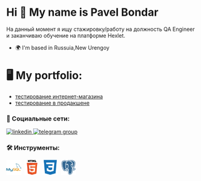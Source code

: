Hi 👋 My name is Pavel Bondar
=============================

На данный момент я ищу стажировку/работу на должность QA Engineer и заканчиваю обучение на платформе Hexlet.

* 🌍  I'm based in Russuia,New Urengoy

🖥️  My portfolio:
=============================
* [тестирование интернет-магазина](http://https://github.com/ZipZipper/qa-engineer-project-84)
* [тестирование в продакшене](https://github.com/ZipZipper/qa-engineer-project-85)

### 🤝 Социальные сети:

  <div id="badges">
    <a href="https://www.linkedin.com/in/pavel-bondar/" target="_blank">
      <img src="https://cdn-icons-png.flaticon.com/512/2504/2504799.png" width="40" height="40" alt="linkedin" />
    </a>
    <a href="https://t.me/dod_mark" target="_blank">
      <img src="https://cdn-icons-png.flaticon.com/512/2111/2111646.png" width="40" height="40" alt="telegram group" />
    </a>
  </div>


### 🛠 Инструменты:

<div>
  <img src="https://github.com/devicons/devicon/blob/master/icons/mysql/mysql-original-wordmark.svg" title="MySQL" alt="DaVinci Resolve" width="40" height="40"/>&nbsp;
  <img src="https://github.com/devicons/devicon/blob/master/icons/html5/html5-original-wordmark.svg" title="HTML5" alt="photoshop" width="40" height="40"/>&nbsp;
  <img src="https://github.com/devicons/devicon/blob/master/icons/css3/css3-plain.svg" title="css3" alt="canva" width="40" height="40"/>&nbsp;
  <img src="https://github.com/devicons/devicon/blob/master/icons/postgresql/postgresql-plain.svg" title="postgresql" alt="figma" width="40" height="40"/>&nbsp;
</div>

